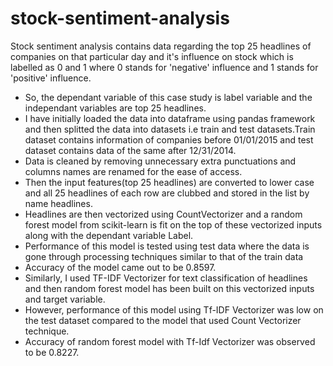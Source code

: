 # stock-sentiment-analysis
 Stock sentiment analysis contains data regarding the top 25 headlines of companies on that particular day and it's influence on stock which is labelled as 0 and 1 where 0 stands for 'negative' influence and 1 stands for 'positive' influence.
- So, the dependant variable of this case study is label variable and the independant variables are top 25 headlines.
- I have initially loaded the data into dataframe using pandas framework and then splitted the data into datasets i.e train and test datasets.Train dataset contains information of companies before 01/01/2015 and test dataset contains data of the same after 12/31/2014.
- Data is cleaned by removing unnecessary extra punctuations and columns names are renamed for the ease of access.
- Then the input features(top 25 headlines) are converted to lower case and all 25 headlines of each row are clubbed and stored in the list by name headlines.
- Headlines are then vectorized using CountVectorizer and a random forest model from scikit-learn is fit on the top of these vectorized inputs along with the dependant variable Label.
- Performance of this model is tested using test data where the data is gone through processing techniques similar to that of the train data 
- Accuracy of the model came out to be 0.8597.
- Similarly, I used TF-IDF Vectorizer for text classification of headlines and then random forest model has been built on this vectorized inputs and target variable.
- However, performance of this model using Tf-IDF Vectorizer was low on the test dataset compared to the model that used Count Vectorizer technique.
- Accuracy of random forest model with Tf-Idf Vectorizer was observed to be 0.8227.
